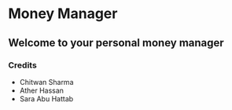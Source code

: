 # Money Manager

## Welcome to your personal money manager

### Credits

* Chitwan Sharma
* Ather Hassan
* Sara Abu Hattab
